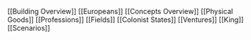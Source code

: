 [[Building Overview]]
[[Europeans]]
[[Concepts Overview]]
[[Physical Goods]]
[[Professions]]
[[Fields]]
[[Colonist States]]
[[Ventures]]
[[King]]
[[Scenarios]]
